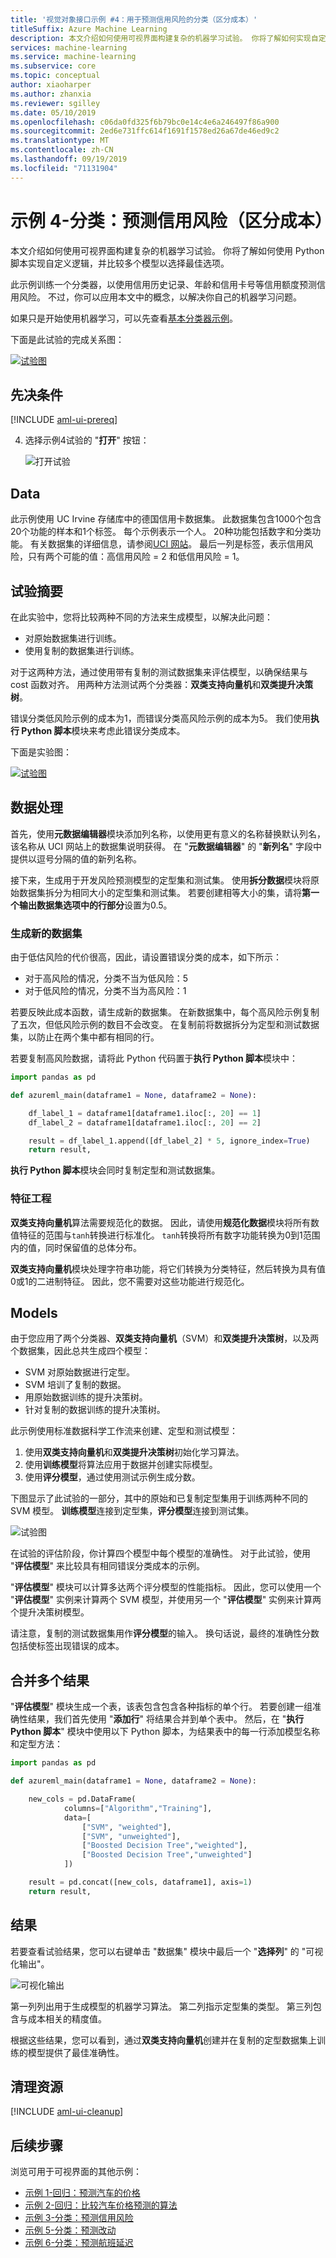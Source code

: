 ```yaml
---
title: '视觉对象接口示例 #4：用于预测信用风险的分类（区分成本）'
titleSuffix: Azure Machine Learning
description: 本文介绍如何使用可视界面构建复杂的机器学习试验。 你将了解如何实现自定义 Python 脚本并比较多个模型，以选择最佳选项。
services: machine-learning
ms.service: machine-learning
ms.subservice: core
ms.topic: conceptual
author: xiaoharper
ms.author: zhanxia
ms.reviewer: sgilley
ms.date: 05/10/2019
ms.openlocfilehash: c06da0fd325f6b79bc0e14c4e6a246497f86a900
ms.sourcegitcommit: 2ed6e731ffc614f1691f1578ed26a67de46ed9c2
ms.translationtype: MT
ms.contentlocale: zh-CN
ms.lasthandoff: 09/19/2019
ms.locfileid: "71131904"
---
```

# <a name="sample-4---classification-predict-credit-risk-cost-sensitive"></a>示例 4-分类：预测信用风险（区分成本）

本文介绍如何使用可视界面构建复杂的机器学习试验。 你将了解如何使用 Python 脚本实现自定义逻辑，并比较多个模型以选择最佳选项。

此示例训练一个分类器，以使用信用历史记录、年龄和信用卡号等信用额度预测信用风险。 不过，你可以应用本文中的概念，以解决你自己的机器学习问题。

如果只是开始使用机器学习，可以先查看[基本分类器示例](how-to-ui-sample-classification-predict-credit-risk-basic.md)。

下面是此试验的完成关系图：

[![试验图](media/how-to-ui-sample-classification-predict-credit-risk-cost-sensitive/graph.png)](media/how-to-ui-sample-classification-predict-credit-risk-cost-sensitive/graph.png#lightbox)

## <a name="prerequisites"></a>先决条件

[!INCLUDE [aml-ui-prereq](../../../includes/aml-ui-prereq.md)]

4. 选择示例4试验的 "**打开**" 按钮：

    ![打开试验](media/how-to-ui-sample-classification-predict-credit-risk-cost-sensitive/open-sample4.png)

## <a name="data"></a>Data

此示例使用 UC Irvine 存储库中的德国信用卡数据集。 此数据集包含1000个包含20个功能的样本和1个标签。 每个示例表示一个人。 20种功能包括数字和分类功能。 有关数据集的详细信息，请参阅[UCI 网站](https://archive.ics.uci.edu/ml/datasets/Statlog+%28German+Credit+Data%29)。 最后一列是标签，表示信用风险，只有两个可能的值：高信用风险 = 2 和低信用风险 = 1。

## <a name="experiment-summary"></a>试验摘要

在此实验中，您将比较两种不同的方法来生成模型，以解决此问题：

- 对原始数据集进行训练。
- 使用复制的数据集进行训练。

对于这两种方法，通过使用带有复制的测试数据集来评估模型，以确保结果与 cost 函数对齐。 用两种方法测试两个分类器：**双类支持向量机**和**双类提升决策树**。

错误分类低风险示例的成本为1，而错误分类高风险示例的成本为5。 我们使用**执行 Python 脚本**模块来考虑此错误分类成本。

下面是实验图：

[![试验图](media/how-to-ui-sample-classification-predict-credit-risk-cost-sensitive/graph.png)](media/how-to-ui-sample-classification-predict-credit-risk-cost-sensitive/graph.png#lightbox)

## <a name="data-processing"></a>数据处理

首先，使用**元数据编辑器**模块添加列名称，以使用更有意义的名称替换默认列名，该名称从 UCI 网站上的数据集说明获得。 在 "**元数据编辑器**" 的 "**新列名**" 字段中提供以逗号分隔的值的新列名称。

接下来，生成用于开发风险预测模型的定型集和测试集。 使用**拆分数据**模块将原始数据集拆分为相同大小的定型集和测试集。 若要创建相等大小的集，请将**第一个输出数据集选项中的行部分**设置为0.5。

### <a name="generate-the-new-dataset"></a>生成新的数据集

由于低估风险的代价很高，因此，请设置错误分类的成本，如下所示：

- 对于高风险的情况，分类不当为低风险：5
- 对于低风险的情况，分类不当为高风险：1

若要反映此成本函数，请生成新的数据集。 在新数据集中，每个高风险示例复制了五次，但低风险示例的数目不会改变。 在复制前将数据拆分为定型和测试数据集，以防止在两个集中都有相同的行。

若要复制高风险数据，请将此 Python 代码置于**执行 Python 脚本**模块中：

```Python
import pandas as pd

def azureml_main(dataframe1 = None, dataframe2 = None):

    df_label_1 = dataframe1[dataframe1.iloc[:, 20] == 1]
    df_label_2 = dataframe1[dataframe1.iloc[:, 20] == 2]

    result = df_label_1.append([df_label_2] * 5, ignore_index=True)
    return result,
```

**执行 Python 脚本**模块会同时复制定型和测试数据集。

### <a name="feature-engineering"></a>特征工程

**双类支持向量机**算法需要规范化的数据。 因此，请使用**规范化数据**模块将所有数值特征的范围与`tanh`转换进行标准化。 `tanh`转换将所有数字功能转换为0到1范围内的值，同时保留值的总体分布。

**双类支持向量机**模块处理字符串功能，将它们转换为分类特征，然后转换为具有值0或1的二进制特征。 因此，您不需要对这些功能进行规范化。

## <a name="models"></a>Models

由于您应用了两个分类器、**双类支持向量机**（SVM）和**双类提升决策树**，以及两个数据集，因此总共生成四个模型：

- SVM 对原始数据进行定型。
- SVM 培训了复制的数据。
- 用原始数据训练的提升决策树。
- 针对复制的数据训练的提升决策树。

此示例使用标准数据科学工作流来创建、定型和测试模型：

1. 使用**双类支持向量机**和**双类提升决策树**初始化学习算法。
1. 使用**训练模型**将算法应用于数据并创建实际模型。
1. 使用**评分模型**，通过使用测试示例生成分数。

下图显示了此试验的一部分，其中的原始和已复制定型集用于训练两种不同的 SVM 模型。 **训练模型**连接到定型集，**评分模型**连接到测试集。

![试验图](media/how-to-ui-sample-classification-predict-credit-risk-cost-sensitive/score-part.png)

在试验的评估阶段，你计算四个模型中每个模型的准确性。 对于此试验，使用 "**评估模型**" 来比较具有相同错误分类成本的示例。

"**评估模型**" 模块可以计算多达两个评分模型的性能指标。 因此，您可以使用一个 "**评估模型**" 实例来计算两个 SVM 模型，并使用另一个 "**评估模型**" 实例来计算两个提升决策树模型。

请注意，复制的测试数据集用作**评分模型**的输入。 换句话说，最终的准确性分数包括使标签出现错误的成本。

## <a name="combine-multiple-results"></a>合并多个结果

"**评估模型**" 模块生成一个表，该表包含包含各种指标的单个行。 若要创建一组准确性结果，我们首先使用 "**添加行**" 将结果合并到单个表中。 然后，在 "**执行 Python 脚本**" 模块中使用以下 Python 脚本，为结果表中的每一行添加模型名称和定型方法：

```Python
import pandas as pd

def azureml_main(dataframe1 = None, dataframe2 = None):

    new_cols = pd.DataFrame(
            columns=["Algorithm","Training"],
            data=[
                ["SVM", "weighted"],
                ["SVM", "unweighted"],
                ["Boosted Decision Tree","weighted"],
                ["Boosted Decision Tree","unweighted"]
            ])

    result = pd.concat([new_cols, dataframe1], axis=1)
    return result,
```

## <a name="results"></a>结果

若要查看试验结果，您可以右键单击 "数据集" 模块中最后一个 "**选择列**" 的 "可视化输出"。

![可视化输出](media/how-to-ui-sample-classification-predict-credit-risk-cost-sensitive/result.png)

第一列列出用于生成模型的机器学习算法。
第二列指示定型集的类型。
第三列包含与成本相关的精度值。

根据这些结果，您可以看到，通过**双类支持向量机**创建并在复制的定型数据集上训练的模型提供了最佳准确性。

## <a name="clean-up-resources"></a>清理资源

[!INCLUDE [aml-ui-cleanup](../../../includes/aml-ui-cleanup.md)]

## <a name="next-steps"></a>后续步骤

浏览可用于可视界面的其他示例：

- [示例 1-回归：预测汽车的价格](how-to-ui-sample-regression-predict-automobile-price-basic.md)
- [示例 2-回归：比较汽车价格预测的算法](how-to-ui-sample-regression-predict-automobile-price-compare-algorithms.md)
- [示例 3-分类：预测信用风险](how-to-ui-sample-classification-predict-credit-risk-basic.md)
- [示例 5-分类：预测改动](how-to-ui-sample-classification-predict-churn.md)
- [示例 6-分类：预测航班延迟](how-to-ui-sample-classification-predict-flight-delay.md)
